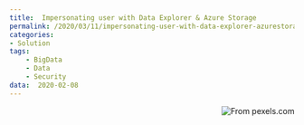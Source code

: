 ```yaml
---
title:  Impersonating user with Data Explorer & Azure Storage
permalink: /2020/03/11/impersonating-user-with-data-explorer-azurestorage
categories:
- Solution
tags:
    - BigData
    - Data
    - Security
data:  2020-02-08
---
```

<img style="float:right;padding-left:20px;" title="From pexels.com" src="/assets/posts/2020/03/11/impersonating-user-with-data-explorer-azurestorage/airplane-blur-close-up-desk-346793.jpg" />

